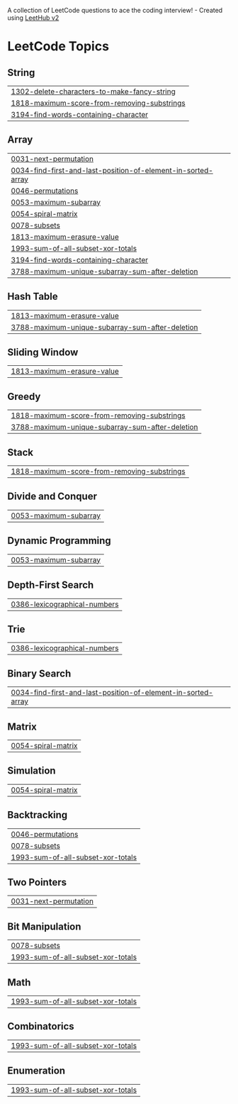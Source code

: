 A collection of LeetCode questions to ace the coding interview! - Created using [LeetHub v2](https://github.com/arunbhardwaj/LeetHub-2.0)
<!---LeetCode Topics Start-->
# LeetCode Topics
## String
|  |
| ------- |
| [1302-delete-characters-to-make-fancy-string](https://github.com/HariHaran212/Leetcode_Solutions/tree/master/1302-delete-characters-to-make-fancy-string) |
| [1818-maximum-score-from-removing-substrings](https://github.com/HariHaran212/Leetcode_Solutions/tree/master/1818-maximum-score-from-removing-substrings) |
| [3194-find-words-containing-character](https://github.com/HariHaran212/Leetcode_Solutions/tree/master/3194-find-words-containing-character) |
## Array
|  |
| ------- |
| [0031-next-permutation](https://github.com/HariHaran212/Leetcode_Solutions/tree/master/0031-next-permutation) |
| [0034-find-first-and-last-position-of-element-in-sorted-array](https://github.com/HariHaran212/Leetcode_Solutions/tree/master/0034-find-first-and-last-position-of-element-in-sorted-array) |
| [0046-permutations](https://github.com/HariHaran212/Leetcode_Solutions/tree/master/0046-permutations) |
| [0053-maximum-subarray](https://github.com/HariHaran212/Leetcode_Solutions/tree/master/0053-maximum-subarray) |
| [0054-spiral-matrix](https://github.com/HariHaran212/Leetcode_Solutions/tree/master/0054-spiral-matrix) |
| [0078-subsets](https://github.com/HariHaran212/Leetcode_Solutions/tree/master/0078-subsets) |
| [1813-maximum-erasure-value](https://github.com/HariHaran212/Leetcode_Solutions/tree/master/1813-maximum-erasure-value) |
| [1993-sum-of-all-subset-xor-totals](https://github.com/HariHaran212/Leetcode_Solutions/tree/master/1993-sum-of-all-subset-xor-totals) |
| [3194-find-words-containing-character](https://github.com/HariHaran212/Leetcode_Solutions/tree/master/3194-find-words-containing-character) |
| [3788-maximum-unique-subarray-sum-after-deletion](https://github.com/HariHaran212/Leetcode_Solutions/tree/master/3788-maximum-unique-subarray-sum-after-deletion) |
## Hash Table
|  |
| ------- |
| [1813-maximum-erasure-value](https://github.com/HariHaran212/Leetcode_Solutions/tree/master/1813-maximum-erasure-value) |
| [3788-maximum-unique-subarray-sum-after-deletion](https://github.com/HariHaran212/Leetcode_Solutions/tree/master/3788-maximum-unique-subarray-sum-after-deletion) |
## Sliding Window
|  |
| ------- |
| [1813-maximum-erasure-value](https://github.com/HariHaran212/Leetcode_Solutions/tree/master/1813-maximum-erasure-value) |
## Greedy
|  |
| ------- |
| [1818-maximum-score-from-removing-substrings](https://github.com/HariHaran212/Leetcode_Solutions/tree/master/1818-maximum-score-from-removing-substrings) |
| [3788-maximum-unique-subarray-sum-after-deletion](https://github.com/HariHaran212/Leetcode_Solutions/tree/master/3788-maximum-unique-subarray-sum-after-deletion) |
## Stack
|  |
| ------- |
| [1818-maximum-score-from-removing-substrings](https://github.com/HariHaran212/Leetcode_Solutions/tree/master/1818-maximum-score-from-removing-substrings) |
## Divide and Conquer
|  |
| ------- |
| [0053-maximum-subarray](https://github.com/HariHaran212/Leetcode_Solutions/tree/master/0053-maximum-subarray) |
## Dynamic Programming
|  |
| ------- |
| [0053-maximum-subarray](https://github.com/HariHaran212/Leetcode_Solutions/tree/master/0053-maximum-subarray) |
## Depth-First Search
|  |
| ------- |
| [0386-lexicographical-numbers](https://github.com/HariHaran212/Leetcode_Solutions/tree/master/0386-lexicographical-numbers) |
## Trie
|  |
| ------- |
| [0386-lexicographical-numbers](https://github.com/HariHaran212/Leetcode_Solutions/tree/master/0386-lexicographical-numbers) |
## Binary Search
|  |
| ------- |
| [0034-find-first-and-last-position-of-element-in-sorted-array](https://github.com/HariHaran212/Leetcode_Solutions/tree/master/0034-find-first-and-last-position-of-element-in-sorted-array) |
## Matrix
|  |
| ------- |
| [0054-spiral-matrix](https://github.com/HariHaran212/Leetcode_Solutions/tree/master/0054-spiral-matrix) |
## Simulation
|  |
| ------- |
| [0054-spiral-matrix](https://github.com/HariHaran212/Leetcode_Solutions/tree/master/0054-spiral-matrix) |
## Backtracking
|  |
| ------- |
| [0046-permutations](https://github.com/HariHaran212/Leetcode_Solutions/tree/master/0046-permutations) |
| [0078-subsets](https://github.com/HariHaran212/Leetcode_Solutions/tree/master/0078-subsets) |
| [1993-sum-of-all-subset-xor-totals](https://github.com/HariHaran212/Leetcode_Solutions/tree/master/1993-sum-of-all-subset-xor-totals) |
## Two Pointers
|  |
| ------- |
| [0031-next-permutation](https://github.com/HariHaran212/Leetcode_Solutions/tree/master/0031-next-permutation) |
## Bit Manipulation
|  |
| ------- |
| [0078-subsets](https://github.com/HariHaran212/Leetcode_Solutions/tree/master/0078-subsets) |
| [1993-sum-of-all-subset-xor-totals](https://github.com/HariHaran212/Leetcode_Solutions/tree/master/1993-sum-of-all-subset-xor-totals) |
## Math
|  |
| ------- |
| [1993-sum-of-all-subset-xor-totals](https://github.com/HariHaran212/Leetcode_Solutions/tree/master/1993-sum-of-all-subset-xor-totals) |
## Combinatorics
|  |
| ------- |
| [1993-sum-of-all-subset-xor-totals](https://github.com/HariHaran212/Leetcode_Solutions/tree/master/1993-sum-of-all-subset-xor-totals) |
## Enumeration
|  |
| ------- |
| [1993-sum-of-all-subset-xor-totals](https://github.com/HariHaran212/Leetcode_Solutions/tree/master/1993-sum-of-all-subset-xor-totals) |
<!---LeetCode Topics End-->